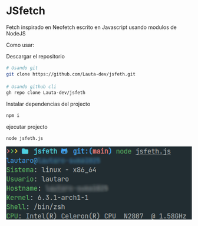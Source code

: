 <h1 aling="center">JSfetch</h1>

Fetch inspirado en Neofetch escrito en Javascript usando modulos de NodeJS

Como usar:

Descargar el repositorio
```sh
# Usando git
git clone https://github.com/Lauta-dev/jsfeth.git

# Usando github cli
gh repo clone Lauta-dev/jsfeth
```

Instalar dependencias del projecto
```sh
npm i
```

ejecutar projecto
```sh
node jsfeth.js
```

![aa](./imagen/jsfetch.png)
